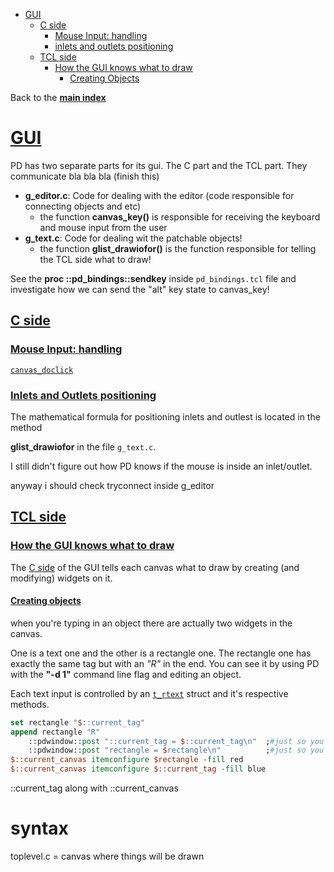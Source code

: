- <a id="index-gui">[GUI](#gui)</a>
   - <a id="index-c-side">[C side](#c-side)</a>
      - <a id="index-mouse-input:-handling">[Mouse Input: handling](#mouse-input:-handling)</a>
      - <a id="index-inlets-and-outlets-positioning">[inlets and outlets positioning](#inlets-and-outlets-positioning)</a>
   - <a id="index-tcl-side">[TCL side](#tcl-side)</a>
      - <a id="index-how-the-gui-knows-what-to-draw">[How the GUI knows what to draw](#how-the-gui-knows-what-to-draw)</a>
         - <a id="index-creating-objects">[Creating Objects](#creating-objects)</a>

Back to the [**main index**](https://github.com/HenriAugusto/my-pure-data-source-studies/blob/master/README.md#index-api)

# [GUI](#index-gui)

PD has two separate parts for its gui. The C part and the TCL part. They communicate bla bla bla (finish this)

* **g_editor.c**: Code for dealing with the editor (code responsible for connecting objects and etc)
   * the function **canvas_key()** is responsible for receiving the keyboard and mouse input from the user
* **g_text.c**: Code for dealing wit the patchable objects!
   * the function **glist_drawiofor()** is the function responsible for telling the TCL side what to draw!
   
See the **proc ::pd_bindings::sendkey** inside `pd_bindings.tcl` file and investigate how we can send the "alt" key state to canvas_key!

## [C side](#index-C-side)

### [Mouse Input: handling](#index-mouse-input:-handling)

[`canvas_doclick`](https://github.com/pure-data/pure-data/blob/7c27aa0ad505bb4802eee3fc40886836c814353f/src/g_editor.c#L2286)

### [Inlets and Outlets positioning](#index-inlets-and-outlets-positioning)

The mathematical formula for positioning inlets and outlest is located in the method

**glist_drawiofor** in the file `g_text.c`.

I still didn't figure out how PD knows if the mouse is inside an inlet/outlet.

anyway i should check tryconnect inside g_editor

## [TCL side](#index-tcl-side)

### [How the GUI knows what to draw](#index-how-the-gui-knows-what-to-draw)

The [C side](#c-side) of the GUI tells each canvas what to draw by creating (and modifying) widgets on it.

#### [Creating objects](#index-creating-objects)

when you're typing in an object there are actually two widgets in the canvas.

One is a text one and the other is a rectangle one. The rectangle one has exactly the same tag but with an _"R"_ in the end. You can see it by using PD with the **"-d 1"** command line flag and editing an object.

Each text input is controlled by an [`t_rtext`](https://github.com/HenriAugusto/my-pure-data-source-studies/blob/master/t_rtext.md#t_rtext) struct and it's respective methods.

```tcl
set rectangle "$::current_tag"
append rectangle "R"
    ::pdwindow::post "::current_tag = $::current_tag\n"  ;#just so you can see it
    ::pdwindow::post "rectangle = $rectangle\n"          ;#just so you can see it
$::current_canvas itemconfigure $rectangle -fill red
$::current_canvas itemconfigure $::current_tag -fill blue
```

::current_tag along with ::current_canvas




# syntax

toplevel.c = canvas where things will be drawn

